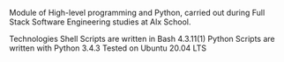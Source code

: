 Module of High-level programming and Python, carried out during Full Stack Software Engineering studies at Alx School.

Technologies
Shell Scripts are written in Bash 4.3.11(1)
Python Scripts are written with Python 3.4.3
Tested on Ubuntu 20.04 LTS
